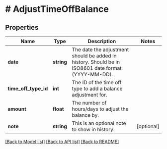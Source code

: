 # # AdjustTimeOffBalance

## Properties

Name | Type | Description | Notes
------------ | ------------- | ------------- | -------------
**date** | **string** | The date the adjustment should be added in history. Should be in ISO8601 date format (YYYY-MM-DD). |
**time_off_type_id** | **int** | The ID of the time off type to add a balance adjustment for. |
**amount** | **float** | The number of hours/days to adjust the balance by. |
**note** | **string** | This is an optional note to show in history. | [optional]

[[Back to Model list]](../../README.md#models) [[Back to API list]](../../README.md#endpoints) [[Back to README]](../../README.md)
